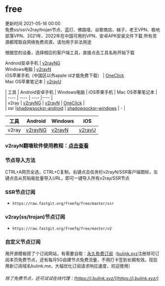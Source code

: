 # free  
更新时间 2021-05-16 00:00  
免费ss/ssr/v2ray/trojan节点、蓝灯、佛跳墙、谷歌商店、梯子、老王VPN、极地部落VPN、2021年、2022年在中国可用的VPN、安卓APK安装文件下载
所有资源都爬取自网络免费资源，请勿用于非法用途

根据您的设备，选择相应的客户端工具，直接点击工具名称开始下载

Android安卓手机                             | [v2rayNG](https://github.com/2dust/v2rayNG/releases/download/1.4.12/v2rayNG_1.4.12_arm64-v8a.apk)   
Windows电脑                                | [v2rayN](https://github.com/2dust/v2rayN/releases/download/3.27/v2rayN-Core.zip)   
iOS苹果手机（中国区以外apple id才能免费下载） | [OneClick](https://oneclick.earth/)  
Mac OS苹果笔记本                            | [v2rayU](https://www.v2rayssr.com/go?url=https://github.com/yanue/V2rayU/releases/download/1.5.1/V2rayU.dmg)  

|  工具  | Android安卓手机  | Windows电脑  | iOS苹果手机  |   Mac OS苹果笔记本  |  
|  ----  | ----   | ----  |----  |  
| v2ray  | [v2rayNG](https://github.com/2dust/v2rayNG/releases/download/1.4.12/v2rayNG_1.4.12_arm64-v8a.apk) | [v2rayN](https://github.com/2dust/v2rayN/releases/download/3.27/v2rayN-Core.zip) | [OneClick](https://oneclick.earth/) |  
| ssr  |[shadowsocksr-android](https://github.com/shadowsocksrr/shadowsocksr-android/releases/download/3.5.4/shadowsocksr-android-3.5.4.apk) | [shadowsocksr-windows](https://github.com/shadowsocksr-backup/shadowsocksr-csharp/releases/download/4.7.0/ShadowsocksR-4.7.0-win.7z) | - |

|  工具  | Android  | Windows  | iOS  |  
|  ----  | ----   | ----  |----  |  
| v2ray  | [v2rayNG](https://github.com/2dust/v2rayNG/releases/download/1.4.12/v2rayNG_1.4.12_arm64-v8a.apk) | [v2rayN](https://github.com/2dust/v2rayN/releases/download/3.27/v2rayN-Core.zip) | [v2rayU](https://www.v2rayssr.com/go?url=https://github.com/yanue/V2rayU/releases/download/1.5.1/V2rayU.dmg) |   
### v2rayN翻墙软件使用教程：[点击查看](https://us.gdivps.com/?p=108)  
### 节点导入方法  
CTRL+A网页全选，CTRL+C复制，右键点击任务栏v2rayN/SSR客户端图标，左键点击从剪贴板批量导入URL，即可一键导入所有v2ray/SSR节点  
### SSR节点订阅  
- `https://raw.fastgit.org/freefq/free/master/ssr`  
### v2ray(ss/trojan)节点订阅  
- `https://raw.fastgit.org/freefq/free/master/v2`  
### 自定义节点订阅  
用开源模板搭了个订阅网站，有需要自取：[永久免费订阅](https://bulink.xyz)（[bulink.xyz](https://bulink.xyz)注册除可订阅本页免费节点，还有每月5G自建节点免费流量，不用打卡签到长期有效。现启用新订阅域名bulink.me，大幅优化订阅请求响应速度，欢迎使用）
###### 除了免费节点，还可试试在线代理：[https://j.bulink.xyz/](https://j.bulink.xyz/)  
